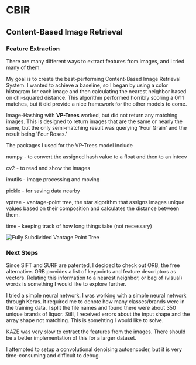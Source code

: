 # CBIR
## Content-Based Image Retrieval

### Feature Extraction

There are many different ways to extract features from images, and I tried many of them. 
  
My goal is to create the best-performing Content-Based Image Retrieval System. I wanted to achieve a baseline, so I began by using a color histogram for each image and then calculating the nearest neighbor based on chi-squared distance. This algorithm performed horribly scoring a 0/11 matches, but it did provide a nice framework for the other models to come. 
 
Image-Hashing with **VP-Trees** worked, but did not return any matching images. This is designed to return images that are the same or nearly the same, but the only semi-matching result was querying 'Four Grain' and the result being 'Four Roses.'

The packages I used for the VP-Trees model include

numpy - to convert the assigned hash value to a float and then to an intccv

cv2 - to read and show the images

imutils - image processing and moving

pickle - for saving data nearby

vptree - vantage-point tree, the star algorithm that assigns images unique values based on their composition and calculates the distance between them. 

time - keeping track of how long things take (not necessary) 

![Fully Subdivided Vantage Point Tree](https://i.imgur.com/141xhIo.png)

### Next Steps

Since SIFT and SURF are patented, I decided to check out ORB, the free alternative. ORB provides a list of keypoints and feature descriptors as vectors. Relating this information to a nearest neighbor, or bag of (visual) words is something I would like to explore further. 
 
I tried a simple neural network. I was working with a simple neural network through Keras. It required me to denote how many classes/brands were in the training data. I split the file names and found there were about 350 unique brands of liquor. Still, I received errors about the input shape and the array shape not matching. This is somehting I would like to solve. 

KAZE was very slow to extract the features from the images. There should be a better implementation of this for a larger dataset. 

I attempted to setup a convolutional denoising autoencoder, but it is very time-consuming and difficult to debug. 
